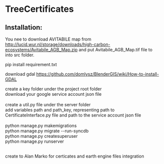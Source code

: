 # TreeCertificates
## Installation:

You nee to download AVITABILE map from 
http://lucid.wur.nl/storage/downloads/high-carbon-ecosystems/Avitabile_AGB_Map.zip
and put Avitabile_AGB_Map.tif file to into src folder.

pip install requirement.txt

download gdal
https://github.com/domlysz/BlenderGIS/wiki/How-to-install-GDAL

create a key folder under the project root folder<br />
download your google service account json file<br /><br />
create a util.py file under the server folder<br />
add variables path and path_key, representing path to CertificateInterface.py file and path to the service account json file<br /><br />
python manage.py makemigrations<br />
python manage.py migrate --run-syncdb<br />
python manage.py createsuperuser<br />
python manage.py runserver <br /><br />

create to Alan Marko for certicates and earth engine files integration
